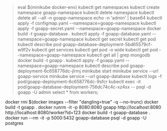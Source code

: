 > eval $(minikube docker-env)
> kubectl get namespaces
> kubectl create namespace goapp-namespace
> kubectl delete namespace
> kubectl delete all --all -n goapp-namespace
> echo -n 'admin' | base64
> kubectl apply -f configmap.yaml --namespace=goapp-namespace
> kubectl apply -f goapp-secret.yaml --namespace=goapp-namespace
> docker build -t goapp-database .
> kubectl apply -f goapp-database.yaml --namespace=goapp-namespace
> kubectl get secret
> kubectl get pod
> kubectl describe pod goapp-database-deployment-5bd65579cf-w9f2v
> kubectl get services
> kubectl get pod -o wide
> kubectl get pod --namespace=goapp-namespace
> kubectl get all | grep mongodb
> docker build -t goapp .
> kubectl apply -f goapp.yaml --namespace=goapp-namespace
> kubectl describe pod goapp-deployment-6c658776dc-jlrmj
> minikube start
> minikube service --url goapp-service
> minikube service --url goapp-database
> kubectl logs -f pod/goapp-deployment-6c658776dc-9sfcr
> kubectl exec -it pod/goapp-database-deployment-756dc74c4c-xz4sx -- psql -d goapp -U admin
> select * from workers;


docker rmi $(docker images --filter "dangling=true" -q --no-trunc)
docker build -t goapp .
docker runrm -it -p 8080:8080 goapp
http://localhost:8080
http://localhost:8080/worker?id=123
docker build -t goapp-database .
docker run --rm -it -p 5000:5432 goapp-database
psql -d goapp -U postgres